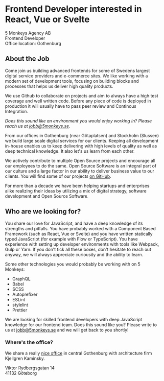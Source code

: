 # Frontend Developer interested in React, Vue or Svelte

5 Monkeys Agency AB  
Frontend Developer  
Office location: Gothenburg

## About the Job

Come join us building advanced frontends for some of Swedens largest digital
service providers and e-commerce sites. We like working with a modern set of
development tools, focusing on building blocks and processes that helps us
deliver high quality products.

We use Github to collaborate on projects and aim to always have a high test
coverage and well written code. Before any piece of code is deployed in
production it will usually have to pass peer review and Continous Integration.

*Does this sound like an environment you would enjoy working in? Please reach
us at jobb@5monkeys.se.*

From our offices in Gothenburg (near Götaplatsen) and Stockholm (Slussen) we
build large scale digital services for our clients. Keeping all development
in-house enables us to keep delivering with high levels of quality as well as
deep technical knowledge. It also let's us learn from each other.

We actively contribute to multiple Open Source projects and encourage all our
employees to do the same. Open Source Software is an integral part of our
culture and a large factor in our ability to deliver business value to our
clients. You will find some of our projects [on GitHub][gh-org].

[gh-org]: https://github.com/5monkeys

For more than a decade we have been helping startups and enterprises alike
realizing their ideas by utilizing a mix of digital strategy, software
development and Open Source Software.

## Who are we looking for?

You share our love for JavaScript, and have a deep knowledge of its strengths
and pitfalls. You have probably worked with a Component Based Framework (such
as React, Vue or Svelte) and you have written statically typed JavaScript (for
example with Flow or TypeScript). You have experience with setting up developer
environments with tools like Webpack, Gulp or Yarn. If you don't tick all these
boxes, don't hesitate to reach out anyway, we will always appreciate curiousity
and the ability to learn. 

Some other technologies you would probably be working with on 5 Monkeys:

- GraphQL
- Babel
- SCSS
- Autoprefixer
- ESLint
- stylelint
- Prettier

We are looking for skilled frontend developers with deep JavaScript knowledge
for our frontend team. Does this sound like you? Please write to us at
jobb@5monkeys.se and we will get back to you shortly!

### Where's the office?

We share a really [nice office] in central Gothenburg with architecture firm
Kjellgren Kaminsky.

Viktor Rydbergsgatan 14  
41132 Göteborg

[nice office]: https://www.kjellgrenkaminsky.se/projekt/kjellgren-kaminsky-hq/
